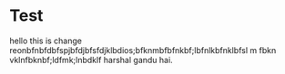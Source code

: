 # Test
hello this is change
reonbfnbfdbfspjbfdjbfsfdjklbdios;bfknmbfbfnkbf;lbfnlkbfnklbfsl m
fbkn vklnfbknbf;ldfmk;lnbdklf
harshal gandu hai.
